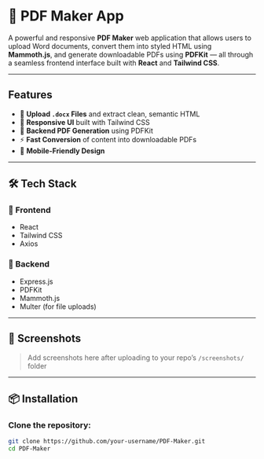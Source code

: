 # 📝 PDF Maker App

A powerful and responsive **PDF Maker** web application that allows users to upload Word documents, convert them into styled HTML using **Mammoth.js**, 
and generate downloadable PDFs using **PDFKit** — all through a seamless frontend interface built with **React** and **Tailwind CSS**.

---

##  Features

- 📄 **Upload `.docx` Files** and extract clean, semantic HTML
- 🎨 **Responsive UI** built with Tailwind CSS
- 🔧 **Backend PDF Generation** using PDFKit
- ⚡ **Fast Conversion** of content into downloadable PDFs
- 📱 **Mobile-Friendly Design**

---

## 🛠️ Tech Stack

### 🔹 Frontend
- React
- Tailwind CSS
- Axios

### 🔹 Backend
- Express.js
- PDFKit
- Mammoth.js
- Multer (for file uploads)

---

## 📸 Screenshots

> Add screenshots here after uploading to your repo’s `/screenshots/` folder  


---

## 📦 Installation

### Clone the repository:

```bash
git clone https://github.com/your-username/PDF-Maker.git
cd PDF-Maker
